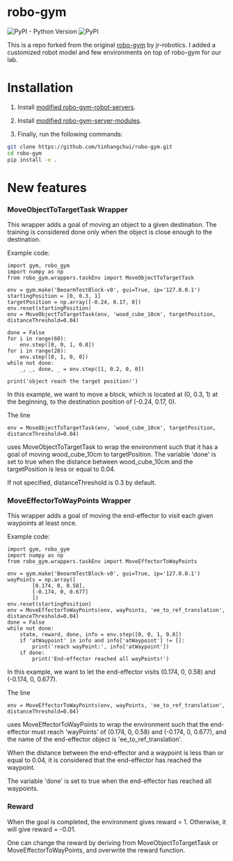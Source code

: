 # robo-gym 

![PyPI - Python Version](https://img.shields.io/pypi/pyversions/robo-gym)
![PyPI](https://img.shields.io/pypi/v/robo-gym)

This is a repo forked from the original [robo-gym](https://github.com/jr-robotics/robo-gym) by jr-robotics. I added a customized robot model and few environments on top of robo-gym for our lab.

# Installation
1. Install [modified robo-gym-robot-servers](https://github.com/tinhangchui/robo-gym-robot-servers).

2. Install [modified robo-gym-server-modules](https://github.com/tinhangchui/robo-gym-server-modules).

3. Finally, run the following commands:
```bash
git clone https://github.com/tinhangchui/robo-gym.git
cd robo-gym
pip install -e .
```

# New features

### MoveObjectToTargetTask Wrapper
This wrapper adds a goal of moving an object to a given destination. The training is considered done only when the object is close enough to the destination.

Example code:
```
import gym, robo_gym
import numpy as np
from robo_gym.wrappers.taskEnv import MoveObjectToTargetTask

env = gym.make('BeoarmTestBlock-v0', gui=True, ip='127.0.0.1')
startingPosition = [0, 0.3, 1]
targetPosition = np.array([-0.24, 0.17, 0])
env.reset(startingPosition)
env = MoveObjectToTargetTask(env, 'wood_cube_10cm', targetPosition, distanceThreshold=0.04)

done = False
for i in range(60):
    env.step([0, 0, 1, 0.8])
for i in range(28):
    env.step([0, 1, 0, 0])
while not done:
    _, _, done, _ = env.step([1, 0.2, 0, 0])

print('object reach the target position!')
```
In this example, we want to move a block, which is located at (0, 0.3, 1) at the beginning, to the destination position of (-0.24, 0.17, 0).

The line
```
env = MoveObjectToTargetTask(env, 'wood_cube_10cm', targetPosition, distanceThreshold=0.04)
```
uses MoveObjectToTargetTask to wrap the environment such that it has a goal of moving wood_cube_10cm to targetPosition. The variable 'done' is set to true when the distance between wood_cube_10cm and the targetPosition is less or equal to  0.04.

If not specified, distanceThreshold is 0.3 by default.

### MoveEffectorToWayPoints Wrapper
This wrapper adds a goal of moving the end-effector to visit each given waypoints at least once.

Example code:
```
import gym, robo_gym
import numpy as np
from robo_gym.wrappers.taskEnv import MoveEffectorToWayPoints

env = gym.make('BeoarmTestBlock-v0', gui=True, ip='127.0.0.1')
wayPoints = np.array([
		[0.174, 0, 0.58],
		[-0.174, 0, 0.677]
		])
env.reset(startingPosition)
env = MoveEffectorToWayPoints(env, wayPoints, 'ee_to_ref_translation', distanceThreshold=0.04)
done = False
while not done:
    state, reward, done, info = env.step([0, 0, 1, 0.8])
    if 'atWaypoint' in info and info['atWaypoint'] != []:
    	print('reach wayPoint:', info['atWaypoint'])
    if done:
    	print('End-effector reached all wayPoints!')
```
In this example, we want to let the end-effector visits (0.174, 0, 0.58) and (-0.174, 0, 0.677).

The line
```
env = MoveEffectorToWayPoints(env, wayPoints, 'ee_to_ref_translation', distanceThreshold=0.04)
```
uses MoveEffectorToWayPoints to wrap the environment such that the end-effector must reach 'wayPoints' of (0.174, 0, 0.58) and (-0.174, 0, 0.677), and the name of the end-effector object is 'ee_to_ref_translation'. 

When the distance between the end-effector and a waypoint is less than or equal to 0.04, it is considered that the end-effector has reached the waypoint. 

The variable 'done' is set to true when the end-effector has reached all waypoints.

### Reward
When the goal is completed, the environment gives reward = 1. Otherwise, it will give reward = -0.01.

One can change the reward by deriving from MoveObjectToTargetTask or MoveEffectorToWayPoints, and overwrite the reward function.
